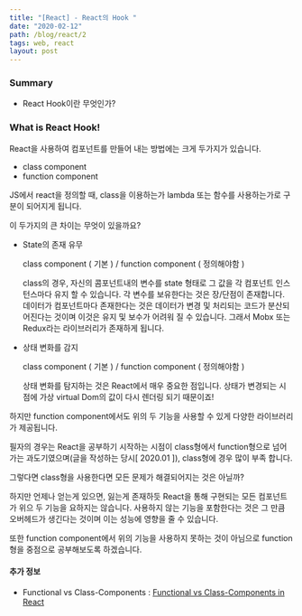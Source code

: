 ```yaml
---
title: "[React] - React의 Hook "
date: "2020-02-12"
path: /blog/react/2
tags: web, react
layout: post
---
```


### Summary
 - React Hook이란 무엇인가?


### What is React Hook!
 React을 사용하여 컴포넌트를 만들어 내는 방법에는 크게 두가지가 있습니다.

  - class component
  - function component 

 JS에서 react을 정의할 때, class을 이용하는가 lambda 또는 함수를 사용하는가로 구분이 되어지게 됩니다.

 이 두가지의 큰 차이는 무엇이 있을까요?

  - State의 존재 유무 

    class component ( 기본 ) / function component ( 정의해야함 )

    class의 경우, 자신의 콤포넌트내의 변수를 state 형태로 그 값을 각 컴포넌트 인스턴스마다 유지 할 수 있습니다. 각 변수를 보유한다는 것은 장/단점이 존재합니다. 데이터가 컴포넌트마다 존재한다는 것은 데이터가 변경 및 처리되는 코드가 분산되어진다는 것이며 이것은 유지 및 보수가 어려워 질 수 있습니다. 그래서 Mobx 또는 Redux라는 라이브러리가 존재하게 됩니다.

 - 상태 변화를 감지

    class component ( 기본 ) / function component ( 정의해야함 )

    상태 변화를 탐지하는 것은 React에서 매우 중요한 점입니다. 상태가 변경되는 시점에 가상 virtual Dom의 값이 다시 렌더링 되기 때문이죠!
    
 하지만 function component에서도 위의 두 기능을 사용할 수 있게 다양한 라이브러리가 제공됩니다.

 
 필자의 경우는 React을 공부하기 시작하는 시점이 class형에서 function형으로 넘어가는 과도기였으며(글을 작성하는 당시[ 2020.01 ]), class형에 경우 많이 부족 합니다.

 그렇다면 class형을 사용한다면 모든 문제가 해결되어지는 것은 아닐까?

 하지만 언제나 얻는게 있으면, 잃는게 존재하듯 React을 통해 구현되는 모든 컴포넌트가 위으 두 기능을 요하지는 않습니다. 사용하지 않는 기능을 포함한다는 것은 그 만큼 오버헤드가 생긴다는 것이며 이는 성능에 영향을 줄 수 있습니다.

 또한 function component에서 위의 기능을 사용하지 못하는 것이 아님으로 function형을 중점으로 공부해보도록 하겠습니다.


#### 추가 정보
 - Functional vs Class-Components : [Functional vs Class-Components in React](https://medium.com/@Zwenza/functional-vs-class-components-in-react-231e3fbd7108)


[Gatsby]: https://www.terraform.io/docs/configuration/variables.html "Terraform Variables"


